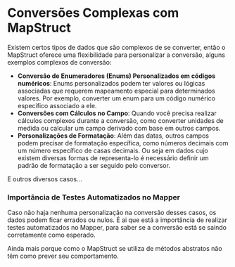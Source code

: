 # Conversões Complexas com MapStruct

Existem certos tipos de dados que são complexos de se converter, então o MapStruct oferece uma flexibilidade para personalizar a conversão, alguns exemplos complexos de conversão:

- **Conversão de Enumeradores (Enums) Personalizados em códigos numéricos**: Enums personalizados podem ter valores ou lógicas associadas que requerem mapeamento especial para determinados valores. Por exemplo, converter um enum para um código numérico específico associado a ele.
- **Conversões com Cálculos no Campo**: Quando você precisa realizar cálculos complexos durante a conversão, como converter unidades de medida ou calcular um campo derivado com base em outros campos.
- **Personalizações de Formatação**: Além das datas, outros campos podem precisar de formatação específica, como números decimais com um número específico de casas decimais. Ou seja em dados cujo existem diversas formas de representa-lo é necessário definir um padrão de formatação a ser seguido pelo conversor.

E outros diversos casos…

### Importância de Testes Automatizados no Mapper

Caso não haja nenhuma personalização na conversão desses casos, os dados podem ficar errados ou nulos.  É ai que está a importância de realizar testes automatizados no Mapper, para saber se a conversão está se saindo corretamente como esperado.

Ainda mais porque como o MapStruct se utiliza de métodos abstratos não têm como prever seu comportamento.